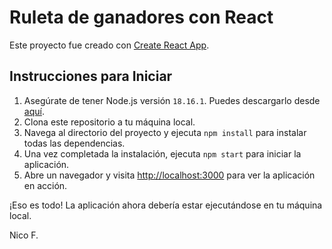 # Ruleta de ganadores con React

Este proyecto fue creado con [Create React App](https://github.com/facebook/create-react-app).

## Instrucciones para Iniciar

1. Asegúrate de tener Node.js versión `18.16.1`. Puedes descargarlo desde [aquí](https://nodejs.org/).
2. Clona este repositorio a tu máquina local.
3. Navega al directorio del proyecto y ejecuta `npm install` para instalar todas las dependencias.
4. Una vez completada la instalación, ejecuta `npm start` para iniciar la aplicación.
5. Abre un navegador y visita [http://localhost:3000](http://localhost:3000) para ver la aplicación en acción.

¡Eso es todo! La aplicación ahora debería estar ejecutándose en tu máquina local.

Nico F.
